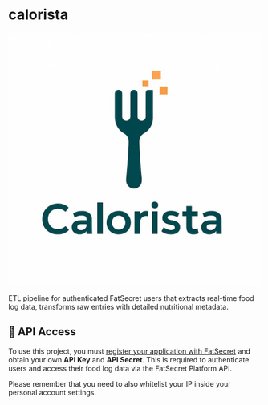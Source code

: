# calorista

![Calorista Icon](./icon.jpg)

ETL pipeline for authenticated FatSecret users that extracts real-time food log data, transforms raw entries with detailed nutritional metadata.

## 🔑 API Access

To use this project, you must [register your application with FatSecret](https://platform.fatsecret.com/api/Default.aspx?screen=rapiintro) and obtain your own **API Key** and **API Secret**. This is required to authenticate users and access their food log data via the FatSecret Platform API.

Please remember that you need to also whitelist your IP inside your personal account settings.